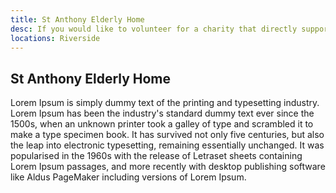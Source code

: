 ```yaml
---
title: St Anthony Elderly Home
desc: If you would like to volunteer for a charity that directly supports older people who might be lonely, take a look at our various available programs.
locations: Riverside
---
```


## St Anthony Elderly Home
Lorem Ipsum is simply dummy text of the printing and typesetting industry. Lorem Ipsum has been the industry's standard dummy text ever since the 1500s, when an unknown printer took a galley of type and scrambled it to make a type specimen book. It has survived not only five centuries, but also the leap into electronic typesetting, remaining essentially unchanged. It was popularised in the 1960s with the release of Letraset sheets containing Lorem Ipsum passages, and more recently with desktop publishing software like Aldus PageMaker including versions of Lorem Ipsum.
